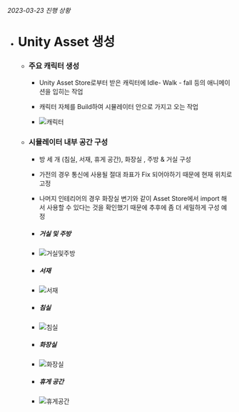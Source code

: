 *2023-03-23 진행 상황*

- # **Unity Asset 생성**

  - ### 주요 캐릭터 생성

    - Unity Asset Store로부터 받은 캐릭터에 Idle- Walk - fall 등의 애니메이션을 입히는 작업
    - 캐릭터 자체를 Build하여 시뮬레이터 안으로 가지고 오는 작업

    - ![캐릭터](\assets\캐릭터.gif)

  - ### 시뮬레이터 내부 공간 구성

    - 방 세 개 (침실, 서재, 휴게 공간), 화장실 , 주방 & 거실 구성

    - 가전의 경우 통신에 사용될 절대 좌표가 Fix 되어야하기 때문에 현재 위치로 고정

    - 나머지 인테리어의 경우 화장실 변기와 같이 Asset Store에서 import 해서 사용할 수 있다는 것을 확인했기 때문에 추후에 좀 더 세밀하게 구성 예정

    - ##### 거실 및 주방 

    - ![거실및주방](\assets\거실및주방.png)

    - ##### 서재

    - ![서재](\assets\서재.png)

    - ##### 침실

    - ![침실](\assets\침실.png)

    - ##### 화장실 

    - ![화장실](\assets\화장실.png)

    - ##### 휴게 공간

    - ![휴게공간](\assets\휴게공간.png)

​		
